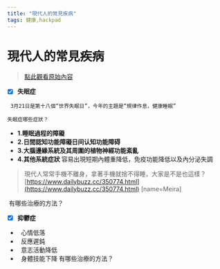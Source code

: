 ```yaml
---
title: "現代人的常見疾病"
tags: 健康,hackpad
---
```


# 現代人的常見疾病

> [點此觀看原始內容](https://g0v.hackpad.tw/d2UGIUtssoL)


- [x] **失眠症**
```
 3月21日是第十八個“世界失眠日”，今年的主題是“規律作息，健康睡眠”
```
    失眠症哪些症狀？
- **1.睡眠過程的障礙**
- **2.日間認知功能障礙日间认知功能障碍**
- **3.大腦邊緣系統及其周圍的植物神經功能紊亂**
- **4.其他系統症狀** 容易出現短期內體重降低，免疫功能降低以及內分泌失調
> 現代人常常手機不離身，拿著手機就捨不得睡，大家是不是也這樣？ [https://www.dailybuzz.cc/350774.html](https://www.dailybuzz.cc/350774.html)
> [name=Meira]

 有哪些治療的方法？

- [x] **抑鬱症**
-   心情低落
-   反應遲鈍
-   意志活動降低
-   身體技能下降
有哪些治療的方法？

